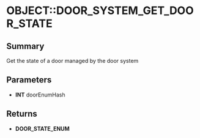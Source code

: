 # OBJECT::DOOR_SYSTEM_GET_DOOR_STATE

## Summary
Get the state of a door managed by the door system

## Parameters
* **INT** doorEnumHash

## Returns
* **DOOR_STATE_ENUM**